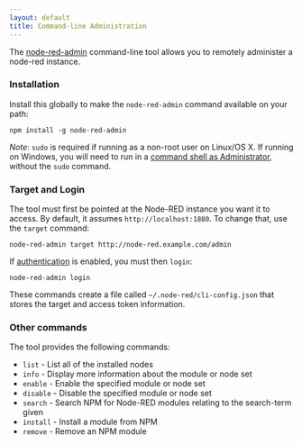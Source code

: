 ```yaml
---
layout: default
title: Command-line Administration
---
```


The [node-red-admin](http://npmjs.org/package/node-red-admin) command-line tool allows you to remotely administer a node-red
instance.

### Installation

Install this globally to make the `node-red-admin` command available on
your path:

    npm install -g node-red-admin

<div class="doc-callout">
<em>Note</em>: <code>sudo</code> is required if running as a non-root user on Linux/OS X. If
running on Windows, you will need to run in a <a href="https://technet.microsoft.com/en-gb/library/cc947813%28v=ws.10%29.aspx">command shell as Administrator</a>,
without the <code>sudo</code> command.
</div>


### Target and Login

The tool must first be pointed at the Node-RED instance you want it to access. By
default, it assumes `http://localhost:1880`. To change that, use the `target` command:

    node-red-admin target http://node-red.example.com/admin

If [authentication](security.html) is enabled, you must then `login`:

    node-red-admin login

These commands create a file called `~/.node-red/cli-config.json` that stores 
the target and access token information.

### Other commands

The tool provides the following commands:

 - `list` - List all of the installed nodes
 - `info` - Display more information about the module or node set
 - `enable` - Enable the specified module or node set
 - `disable` - Disable the specified module or node set
 - `search` - Search NPM for Node-RED modules relating to the search-term given
 - `install` - Install a module from NPM
 - `remove` - Remove an NPM module


